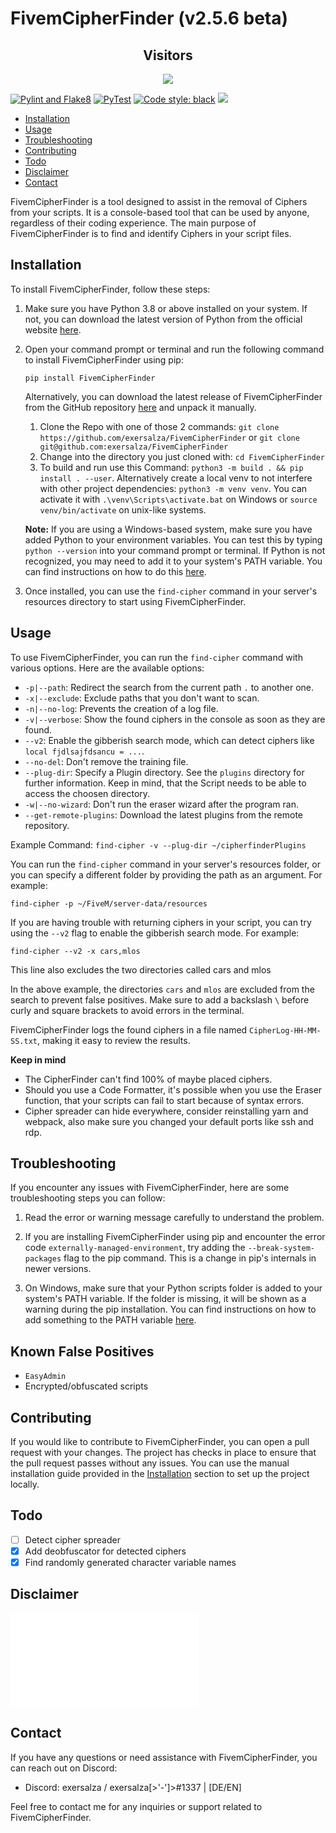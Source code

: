 # FivemCipherFinder (v2.5.6 beta)

<div align="center">
    <h2> Visitors </h2>
    <img src="https://profile-counter.glitch.me/FivemCipherFinder/count.svg" />
</div>

[![Pylint and Flake8](https://github.com/exersalza/FivemCipherFinder/actions/workflows/pylint.yml/badge.svg)](https://github.com/exersalza/FivemCipherFinder/actions/workflows/pylint.yml)
[![PyTest](https://github.com/exersalza/FivemCipherFinder/actions/workflows/pytest.yml/badge.svg)](https://github.com/exersalza/FivemCipherFinder/actions/workflows/pytest.yml)
[![Code style: black](https://img.shields.io/badge/code%20style-black-000000.svg)](https://github.com/psf/black)
![](https://tokei.rs/b1/github/exersalza/fivemcipherfinder)


- [Installation](#installation)
- [Usage](#Usage)
- [Troubleshooting](#Troubleshooting)
- [Contributing](#Contributing)
- [Todo](#todo)
- [Disclaimer](#Disclaimer)
- [Contact](#Contact)


FivemCipherFinder is a tool designed to assist in the removal of Ciphers from your scripts. It is a console-based tool that can be used by anyone, regardless of their coding experience. The main purpose of FivemCipherFinder is to find and identify Ciphers in your script files.

## Installation

To install FivemCipherFinder, follow these steps:

1. Make sure you have Python 3.8 or above installed on your system. If not, you can download the latest version of Python from the official website [here](https://python.org/downloads/).

2. Open your command prompt or terminal and run the following command to install FivemCipherFinder using pip:

   ```
   pip install FivemCipherFinder
   ```

   Alternatively, you can download the latest release of FivemCipherFinder from the GitHub repository [here](https://github.com/exersalza/FivemCipherFinder/releases) and unpack it manually.
   1. Clone the Repo with one of those 2 commands: `git clone https://github.com/exersalza/FivemCipherFinder` or `git clone git@github.com:exersalza/FivemCipherFinder`
   2. Change into the directory you just cloned with: `cd FivemCipherFinder`
   3. To build and run use this Command: `python3 -m build . && pip install . --user`. Alternatively create a local venv to not interfere with other project dependencies: `python3 -m venv venv`. You can activate it with `.\venv\Scripts\activate.bat` on Windows or `source venv/bin/activate` on unix-like systems.

   **Note:** If you are using a Windows-based system, make sure you have added Python to your environment variables. You can test this by typing `python --version` into your command prompt or terminal. If Python is not recognized, you may need to add it to your system's PATH variable. You can find instructions on how to do this [here](https://www.architectryan.com/2018/03/17/add-to-the-path-on-windows-10/).

4. Once installed, you can use the `find-cipher` command in your server's resources directory to start using FivemCipherFinder.

## Usage

To use FivemCipherFinder, you can run the `find-cipher` command with various options. Here are the available options:

- `-p|--path`: Redirect the search from the current path `.` to another one.
- `-x|--exclude`: Exclude paths that you don't want to scan.
- `-n|--no-log`: Prevents the creation of a log file.
- `-v|--verbose`: Show the found ciphers in the console as soon as they are found.
- `--v2`: Enable the gibberish search mode, which can detect ciphers like `local fjdlsajfdsancu = ...`.
- `--no-del`: Don't remove the training file.
- `--plug-dir`: Specify a Plugin directory. See the `plugins` directory for further information. Keep in mind, that the Script needs to be able to access the choosen directory.
- `-w|--no-wizard`: Don't run the eraser wizard after the program ran.
- `--get-remote-plugins`: Download the latest plugins from the remote repository.

Example Command: `find-cipher -v --plug-dir ~/cipherfinderPlugins`

You can run the `find-cipher` command in your server's resources folder, or you can specify a different folder by providing the path as an argument. For example:

```
find-cipher -p ~/FiveM/server-data/resources
```

If you are having trouble with returning ciphers in your script, you can try using the `--v2` flag to enable the gibberish search mode. For example:

```
find-cipher --v2 -x cars,mlos
```
This line also excludes the two directories called cars and mlos


In the above example, the directories `cars` and `mlos` are excluded from the search to prevent false positives. Make sure to add a backslash `\` before curly and square brackets to avoid errors in the terminal.

FivemCipherFinder logs the found ciphers in a file named `CipherLog-HH-MM-SS.txt`, making it easy to review the results.

**Keep in mind**
- The CipherFinder can't find 100% of maybe placed ciphers.
- Should you use a Code Formatter, it's possible when you use the Eraser function, that your scripts can fail to start because of syntax errors.
- Cipher spreader can hide everywhere, consider reinstalling yarn and webpack, also make sure you changed your default ports like ssh and rdp.

## Troubleshooting

If you encounter any issues with FivemCipherFinder, here are some troubleshooting steps you can follow:

1. Read the error or warning message carefully to understand the problem.

2. If you are installing FivemCipherFinder using pip and encounter the error code `externally-managed-environment`, try adding the `--break-system-packages` flag to the pip command. This is a change in pip's internals in newer versions.

3. On Windows, make sure that your Python scripts folder is added to your system's PATH variable. If the folder is missing, it will be shown as a warning during the pip installation. You can find instructions on how to add something to the PATH variable [here](https://www.architectryan.com/2018/03/17/add-to-the-path-on-windows-10/).

## Known False Positives

- `EasyAdmin`
- Encrypted/obfuscated scripts

## Contributing

If you would like to contribute to FivemCipherFinder, you can open a pull request with your changes. The project has checks in place to ensure that the pull request passes without any issues. You can use the manual installation guide provided in the [Installation](#Installation) section to set up the project locally.

## Todo

- [ ] Detect cipher spreader
- [x] Add deobfuscator for detected ciphers
- [x] Find randomly generated character variable names

## Disclaimer
![DISCLAIMER.md](DISCLAIMER.md)

## Contact

If you have any questions or need assistance with FivemCipherFinder, you can reach out on Discord:

- Discord: exersalza / exersalza[>'-']>#1337 | [DE/EN]

Feel free to contact me for any inquiries or support related to FivemCipherFinder.
